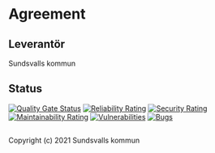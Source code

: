 # Agreement

## Leverantör

Sundsvalls kommun

## Status

[![Quality Gate Status](https://sonarcloud.io/api/project_badges/measure?project=Sundsvallskommun_api-service-agreement&metric=alert_status)](https://sonarcloud.io/summary/new_code?id=Sundsvallskommun_api-service-agreement)
[![Reliability Rating](https://sonarcloud.io/api/project_badges/measure?project=Sundsvallskommun_api-service-agreement&metric=reliability_rating)](https://sonarcloud.io/summary/new_code?id=Sundsvallskommun_api-service-agreement)
[![Security Rating](https://sonarcloud.io/api/project_badges/measure?project=Sundsvallskommun_api-service-agreement&metric=security_rating)](https://sonarcloud.io/summary/new_code?id=Sundsvallskommun_api-service-agreement)
[![Maintainability Rating](https://sonarcloud.io/api/project_badges/measure?project=Sundsvallskommun_api-service-agreement&metric=sqale_rating)](https://sonarcloud.io/summary/new_code?id=Sundsvallskommun_api-service-agreement)
[![Vulnerabilities](https://sonarcloud.io/api/project_badges/measure?project=Sundsvallskommun_api-service-agreement&metric=vulnerabilities)](https://sonarcloud.io/summary/new_code?id=Sundsvallskommun_api-service-agreement)
[![Bugs](https://sonarcloud.io/api/project_badges/measure?project=Sundsvallskommun_api-service-agreement&metric=bugs)](https://sonarcloud.io/summary/new_code?id=Sundsvallskommun_api-service-agreement)


## 
Copyright (c) 2021 Sundsvalls kommun
